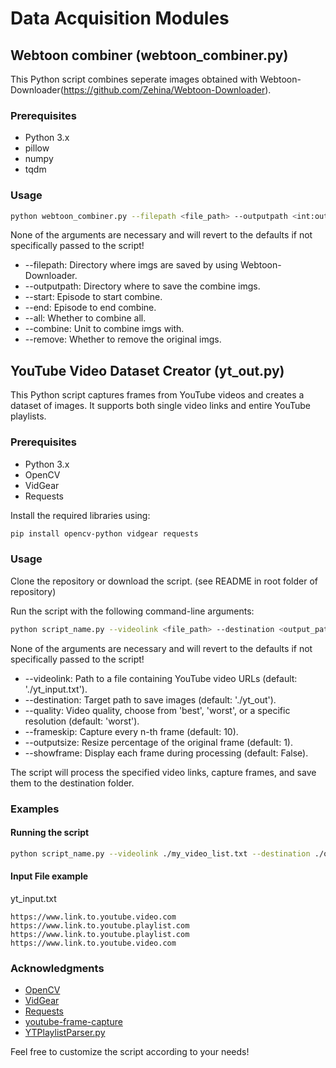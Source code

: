 # Data Acquisition Modules

## Webtoon combiner (webtoon_combiner.py)

This Python script combines seperate images obtained with Webtoon-Downloader(https://github.com/Zehina/Webtoon-Downloader).

### Prerequisites

- Python 3.x
- pillow
- numpy
- tqdm

### Usage

```bash
python webtoon_combiner.py --filepath <file_path> --outputpath <int:output_path> --start <int:start_episode> --end <end_episode> --all <True/False> --combine <int:Unit to combine imgs with> --remove <True/False>
```

None of the arguments are necessary and will revert to the defaults if not specifically passed to the script!
- --filepath: Directory where imgs are saved by using Webtoon-Downloader.
- --outputpath: Directory where to save the combine imgs.
- --start: Episode to start combine.
- --end: Episode to end combine.
- --all: Whether to combine all.
- --combine: Unit to combine imgs with.
- --remove: Whether to remove the original imgs.


## YouTube Video Dataset Creator (yt_out.py)

This Python script captures frames from YouTube videos and creates a dataset of images. It supports both single video links and entire YouTube playlists.

### Prerequisites

- Python 3.x
- OpenCV
- VidGear
- Requests

Install the required libraries using:

```bash
pip install opencv-python vidgear requests
```

### Usage
Clone the repository or download the script. (see README in root folder of repository)

Run the script with the following command-line arguments:

```bash
python script_name.py --videolink <file_path> --destination <output_path> --quality <video_quality> --frameskip <frame_skip> --outputsize <resize_percentage> --showframe <True_or_False>
```

None of the arguments are necessary and will revert to the defaults if not specifically passed to the script!
- --videolink: Path to a file containing YouTube video URLs (default: './yt_input.txt').
- --destination: Target path to save images (default: './yt_out').
- --quality: Video quality, choose from 'best', 'worst', or a specific resolution (default: 'worst').
- --frameskip: Capture every n-th frame (default: 10).
- --outputsize: Resize percentage of the original frame (default: 1).
- --showframe: Display each frame during processing (default: False).

The script will process the specified video links, capture frames, and save them to the destination folder.

### Examples

#### Running the script
```bash
python script_name.py --videolink ./my_video_list.txt --destination ./output_folder --quality best --frameskip 5 --outputsize 0.8 --showframe True
```

#### Input File example

yt_input.txt
```
https://www.link.to.youtube.video.com
https://www.link.to.youtube.playlist.com
https://www.link.to.youtube.playlist.com
https://www.link.to.youtube.video.com
```

### Acknowledgments
- [OpenCV](https://opencv.org/)
- [VidGear](https://abhitronix.github.io/vidgear/)
- [Requests](https://docs.python-requests.org/en/latest/)
- [youtube-frame-capture](https://github.com/qaixerabbas/youtube-frame-capture)
- [YTPlaylistParser.py](https://gist.github.com/Axeltherabbit/5b147d508faf1b5cd735a52bd916b1e4)

Feel free to customize the script according to your needs!

